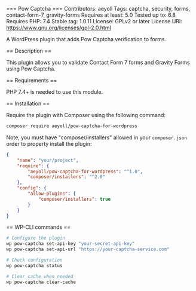 === Pow Captcha ===
Contributors: aeyoll
Tags: captcha, security, forms, contact-form-7, gravity-forms
Requires at least: 5.0
Tested up to: 6.8
Requires PHP: 7.4
Stable tag: 1.0.11
License: GPLv2 or later
License URI: https://www.gnu.org/licenses/gpl-2.0.html

A WordPress plugin that adds Pow Captcha verification to forms.

== Description ==

This plugin allows you to validate Contact Form 7 forms and Gravity Forms using Pow Captcha.

== Requirements ==

PHP 7.4+ is needed to use this module.

== Installation ==

Require the plugin with Composer using the following command:

```sh
composer require aeyoll/pow-captcha-for-wordpress
```

Note, you must have "composer/installers" allowed in your `composer.json` order to property install the plugin:

```json
{
    "name": "your/project",
    "require": {
        "aeyoll/pow-captcha-for-wordpress": "^1.0",
        "composer/installers": "^2.0"
    },
    "config": {
        "allow-plugins": {
            "composer/installers": true
        }
    }
}
```

== WP-CLI commands ==

```sh
# Configure the plugin
wp pow-captcha set-api-key "your-secret-api-key"
wp pow-captcha set-api-url "https://your-captcha-service.com"

# Check configuration
wp pow-captcha status

# Clear cache when needed
wp pow-captcha clear-cache
```
